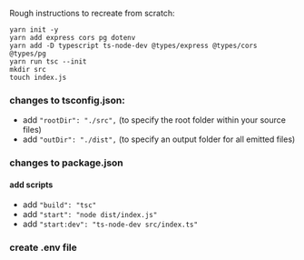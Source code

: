 Rough instructions to recreate from scratch:

```
yarn init -y
yarn add express cors pg dotenv
yarn add -D typescript ts-node-dev @types/express @types/cors @types/pg
yarn run tsc --init
mkdir src
touch index.js
```

### changes to tsconfig.json:

- add `"rootDir": "./src",` (to specify the root folder within your source files)
- add `"outDir": "./dist",` (to specify an output folder for all emitted files)

### changes to package.json

#### add scripts

- add `"build": "tsc"`
- add `"start": "node dist/index.js"`
- add `"start:dev": "ts-node-dev src/index.ts"`

### create .env file
